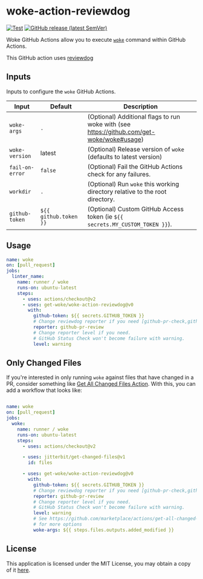 # woke-action-reviewdog

[![Test](https://github.com/get-woke/woke-action-reviewdog/workflows/Test/badge.svg)](https://github.com/get-woke/woke-action-reviewdog/actions?query=workflow%3ATest)
[![GitHub release (latest SemVer)](https://img.shields.io/github/v/release/get-woke/woke-action-reviewdog?logo=github&sort=semver)](https://github.com/get-woke/woke-action-reviewdog/releases)

Woke GitHub Actions allow you to execute [`woke`](https://github.com/get-woke/woke) command within GitHub Actions.

This GitHub action uses [reviewdog](https://github.com/reviewdog/reviewdog)

## Inputs

Inputs to configure the `woke` GitHub Actions.

| Input            | Default               | Description                                                                                       |
|------------------|-----------------------|---------------------------------------------------------------------------------------------------|
| `woke-args`      | `.`                   | (Optional) Additional flags to run woke with (see <https://github.com/get-woke/woke#usage>) |
| `woke-version`   | latest                | (Optional) Release version of `woke` (defaults to latest version)                                 |
| `fail-on-error`  | `false`               | (Optional) Fail the GitHub Actions check for any failures.                                        |
| `workdir`        | `.`                   | (Optional) Run `woke` this working directory relative to the root directory.                      |
| `github-token`   | `${{ github.token }}` | (Optional) Custom GitHub Access token (ie `${{ secrets.MY_CUSTOM_TOKEN }}`).                      |

## Usage

```yaml
name: woke
on: [pull_request]
jobs:
  linter_name:
    name: runner / woke
    runs-on: ubuntu-latest
    steps:
      - uses: actions/checkout@v2
      - uses: get-woke/woke-action-reviewdog@v0
        with:
          github-token: ${{ secrets.GITHUB_TOKEN }}
          # Change reviewdog reporter if you need [github-pr-check,github-check,github-pr-review].
          reporter: github-pr-review
          # Change reporter level if you need.
          # GitHub Status Check won't become failure with warning.
          level: warning
```

## Only Changed Files

If you're interested in only running `woke` against files that have changed in a PR,
consider something like [Get All Changed Files Action](https://github.com/marketplace/actions/get-all-changed-files). With this, you can add a workflow that looks like:

```yaml

name: woke
on: [pull_request]
jobs:
  woke:
    name: runner / woke
    runs-on: ubuntu-latest
    steps:
      - uses: actions/checkout@v2

      - uses: jitterbit/get-changed-files@v1
        id: files

      - uses: get-woke/woke-action-reviewdog@v0
        with:
          github-token: ${{ secrets.GITHUB_TOKEN }}
          # Change reviewdog reporter if you need [github-pr-check,github-check,github-pr-review].
          reporter: github-pr-review
          # Change reporter level if you need.
          # GitHub Status Check won't become failure with warning.
          level: warning
          # See https://github.com/marketplace/actions/get-all-changed-files
          # for more options
          woke-args: ${{ steps.files.outputs.added_modified }}
```

## License

This application is licensed under the MIT License, you may obtain a copy of it
[here](https://github.com/get-woke/woke-action-reviewdog/blob/main/LICENSE).
